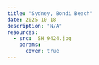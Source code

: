 ```yaml
---
title: "Sydney, Bondi Beach"
date: 2025-10-18
description: "N/A"
resources:
  - src: _SH_9424.jpg
    params:
      cover: true
---
```

